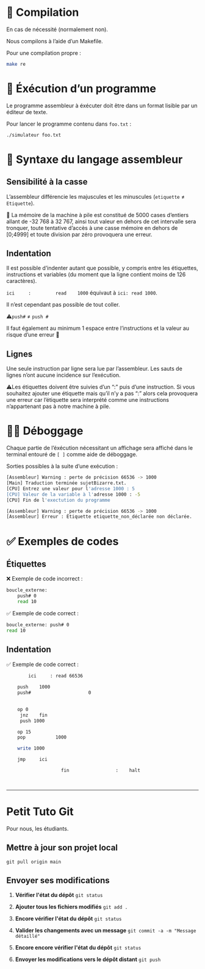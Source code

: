 # 🔨 Compilation

En cas de nécessité (normalement non).

Nous compilons à l’aide d’un Makefile.

Pour une compilation propre :

```bash
make re
```

# 👟 Éxécution d’un programme

Le programme assembleur à éxécuter doit être dans un format lisible par un éditeur de texte.

Pour lancer le programme contenu dans `foo.txt` :

```bash
./simulateur foo.txt
```

# 🧩 Syntaxe du langage assembleur

## Sensibilité à la casse

L’assembleur différencie les majuscules et les minuscules (`etiquette` ≠ `Etiquette`).

🤖 La mémoire de la machine à pile est constitué de 5000 cases d’entiers allant de -32 768 à 32 767, ainsi tout valeur en dehors de cet intervalle sera tronquer, toute tentative d’accès à une casse mémoire en dehors de [0;4999] et toute division par zéro provoquera une erreur.

## Indentation

Il est possible d’indenter autant que possible, y compris entre les étiquettes, instructions et variables (du moment que la ligne contient moins de 126 caractères).

 `ici     :         read    1000`     équivaut à `ici: read 1000`.

Il n’est cependant pas possible de tout coller.

⚠️`push#` ≠ `push #` 

 Il faut également au minimum 1 espace entre l’instructions et la valeur au risque d’une erreur 💢

## Lignes

Une seule instruction par ligne sera lue par l’assembleur. Les sauts de lignes n’ont aucune incidence sur l’exécution.

⚠️Les étiquettes doivent être suivies d’un “:” puis d’une instruction. Si vous souhaitez ajouter une étiquette mais qu’il n’y a pas “:” alors cela provoquera une erreur car l’étiquette sera interprété comme une instructions n’appartenant pas à notre machine à pile.

# 👷‍♂️ Déboggage

Chaque partie de l’éxécution nécessitant un affichage sera affiché dans le terminal entouré de `[ ]` comme aide de déboggage.

Sorties possibles à la suite d’une exécution :

```bash
[Assembleur] Warning : perte de précision 66536 -> 1000 
[Main] Traduction terminée sujetBizarre.txt.
[CPU] Entrez une valeur pour l'adresse 1000 : 5
[CPU] Valeur de la variable à l'adresse 1000 : -5
[CPU] Fin de l'exectution du programme
```

```bash
[Assembleur] Warning : perte de précision 66536 -> 1000 
[Assembleur] Erreur : Étiquette etiquette_non_déclarée non déclarée.
```

# ✅ Exemples de codes

## Étiquettes

❌ Exemple de code incorrect : 

```bash
boucle_externe:
	push# 0
	read 10
```

✅ Exemple de code correct :

```bash
boucle_externe: push# 0
read 10
```

## Indentation

✅ Exemple de code correct :

```bash
        ici     : read 66536
    
    push    1000
    push#                     0

    
    op 0
     jnz    fin
     push 1000

    op 15                        
    pop           1000

    write 1000

    jmp     ici

                    fin                 :    halt

            
```
---


# Petit Tuto Git

Pour nous, les étudiants.

## Mettre à jour son projet local
   ```git pull origin main```

## Envoyer ses modifications

1. **Vérifier l'état du dépôt**
   ```git status```

2. **Ajouter tous les fichiers modifiés**
   ```git add .```

3. **Encore vérifier l'état du dépôt**
   ```git status```

4. **Valider les changements avec un message**
   ```git commit -a -m "Message détaillé"```

5. **Encore encore vérifier l'état du dépôt**
   ```git status```

6. **Envoyer les modifications vers le dépôt distant**
   ```git push```

